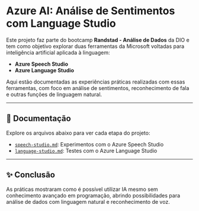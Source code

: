 # Azure AI: Análise de Sentimentos com Language Studio

Este projeto faz parte do bootcamp **Randstad - Análise de Dados** da DIO e tem como objetivo explorar duas ferramentas da Microsoft voltadas para inteligência artificial aplicada à linguagem:

- **Azure Speech Studio**
- **Azure Language Studio**

Aqui estão documentadas as experiências práticas realizadas com essas ferramentas, com foco em análise de sentimentos, reconhecimento de fala e outras funções de linguagem natural.

---

## 📄 Documentação

Explore os arquivos abaixo para ver cada etapa do projeto:

- [`speech-studio.md`](./speech-studio.md): Experimentos com o Azure Speech Studio
- [`language-studio.md`](./language-studio.md): Testes com o Azure Language Studio

---

## ✨ Conclusão

As práticas mostraram como é possível utilizar IA mesmo sem conhecimento avançado em programação, abrindo possibilidades para análise de dados com linguagem natural e reconhecimento de voz.
